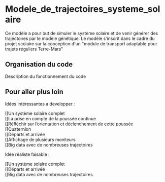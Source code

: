 # Modele_de_trajectoires_systeme_solaire

Ce modèle a pour but de simuler le système solaire et de venir générer des trajectoires par le modèle génétique.
Le modèle s'inscrit dans le cadre du projet scolaire sur la conception d'un "module de transport adaptable pour trajets réguliers Terre-Mars"



Organisation du code
-----------------------------------------------------------------------------------------------
Description du fonctionnement du code



Pour aller plus loin
-----------------------------------------------------------------------------------------------

Idées intéressantes a developper :

  []Un système solaire complet <br />
  []La prise en compte de la poussée continue <br />
  []Réfléchir sur l’orientation et déclenchement de cette poussée <br />
  []Quaternion <br />
  []Départs et arrivée <br />
  []Affichage de plusieurs moniteurs <br />
  []Big data avec de nombreuses trajectoires <br />


Idée réaliste faisable :

  []Un système solaire complet <br />
  []Départs et arrivée <br />
  []Big data avec de nombreuses trajectoires <br />
  
